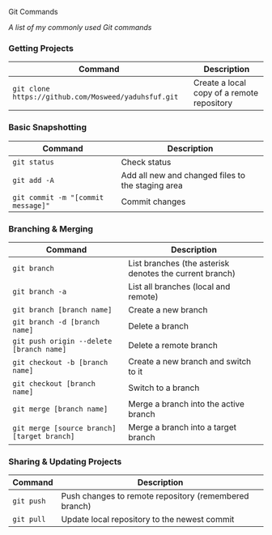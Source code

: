 Git Commands


_A list of my commonly used Git commands_

### Getting  Projects

| Command | Description |
| ------- | ----------- |
| `git clone https://github.com/Mosweed/yaduhsfuf.git` | Create a local copy of a remote repository |

### Basic Snapshotting

| Command | Description |
| ------- | ----------- |
| `git status` | Check status |
| `git add -A` | Add all new and changed files to the staging area |
| `git commit -m "[commit message]"` | Commit changes |

### Branching & Merging

| Command | Description |
| ------- | ----------- |
| `git branch` | List branches (the asterisk denotes the current branch) |
| `git branch -a` | List all branches (local and remote) |
| `git branch [branch name]` | Create a new branch |
| `git branch -d [branch name]` | Delete a branch |
| `git push origin --delete [branch name]` | Delete a remote branch |
| `git checkout -b [branch name]` | Create a new branch and switch to it |
| `git checkout [branch name]` | Switch to a branch |
| `git merge [branch name]` | Merge a branch into the active branch |
| `git merge [source branch] [target branch]` | Merge a branch into a target branch |

### Sharing & Updating Projects

| Command | Description |
| ------- | ----------- |
| `git push` | Push changes to remote repository (remembered branch) |
| `git pull` | Update local repository to the newest commit |
